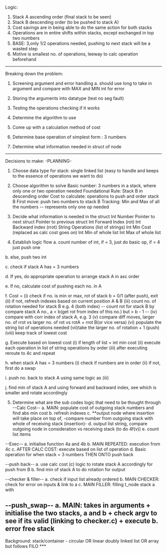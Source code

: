 Logic:
1. Stack A ascending order (final stack to be seen)
2. Stack B descending order (to be pushed to stack A)
3. Cost savings are in being able to do the same action for both stacks 
4. Operations are in entire shifts within stacks, except exchanged in top two numbers
5. BASE: 3,only 1/2 operations needed, pushing to next stack will be a wasted step
6. Motive is smallest no. of operations, leeway to calc operation beforehand

---

Breaking down the problem:
1. Screening argument and error handling
a. should use long to take in argument and compare with MAX and MIN int for error

2. Storing the arguments into datatype (test no seg fault)

3. Testing the operations checking if it works

4. Determine the algorithm to use

5. Come up with a calculation method of cost

6. Determine base operation of simplest form : 3 numbers

7. Determine what information needed in struct of node 

---

Decisions to make:
-PLANNING-
1. Choose data type for stack: single linked list 
(easy to handle and keeps to the essence of operations we want to do)

2. Choose algorithm to solve
Basic number: 3 numbers in a stack, where only one or two operation needed
Foundational Rule: Stack B in descending order 
Cost to calculate: operations to push and order stack B
First move: push two numbers to stack B
Tracking: Min and Max of all the numbers -- represents only one op needed

3. Decide what information is needed in the struct
Int Number
Pointer to next struct
Pointer to previous struct
Int Forward Index (rot)
Int Backward index (rrot)
String Operations (list of strings)
Int Min Cost (replaced as calc cost goes on)
Int Min of whole list
Int Max of whole list

4. Establish logic flow
a. count number of int, if = 3, just do basic op, if = 4 just push one

b. else, push two int

c. check if stack A has = 3 numbers

d. If yes, do appropriate operation to arrange stack A in asc order

e. If no, calculate cost of pushing each no. in A

f. Cost = 
(i) check if no. is min or max, rot of stack b =  0/1 (after push), exit
(ii) if not, refresh indexes based on current position A & B
(iii) count no. of rotation needed for stack B e.g. 4 (both index)
-- count rot for stack B by compare stack A no., a < b(get rot from index of this no.) but > b - 1 --
(iv) compare with corr index of stack A, e.g. 3
(v) compare diff moves, larger no. of rrot vs larger no. of rot vs rotA + rrot B(or vice versa)
(vi) populate the string list of operations needed
(vii)take the larger no. of rotation + 1 (push)
(viii) keep track of lowest cost

g. Execute based on lowest cost
(i) if length of list = int min cost
(ii) execute each operation in list of string operations by order
(iii) after executing reroute to 4c and repeat

h. when stack A has = 3 numbers
(i) check if numbers are in order
(ii) if not, first do a swap

i. push no. back to stack A using same logic as (iii)

j. find min of stack A and using forward and backward index, see which is smaller and rotate accordingly

5. Determine what are the sub codes logic that need to be thought through
--Calc Cost--
a. MAIN: populate cost of outgoing stack numbers and find abs min cost
b. refresh indexes
c. **output node where insertion will take place on top of, 
-compare number from outgoing stack with whole of receiving stack (insertion)-
d. output list string, compare outgoing node in consideration vs receiving stack (to do 4f(v))
e. count list items 

--Exec--
a. initialise function 4a and 4b
b. MAIN REPEATED: execution from 4c 
c. AFTER CALC COST: execute based on list of operation
d. Basic operation for when stack = 3 numbers THEN ONTO push back

--push back--
a. use calc cost (c) logic to rotate stack A accordingly for push from B
b. find min of stack A to do rotation for output

--checker & filler--
a. check if input list already ordered
b. MAIN CHECKER: check for error on inputs & link to a
c. MAIN FILLER: filling t_node stack a with 

--push_swap--
a. MAIN: takes in arguments + initialise the two stacks, a and b + check argv to see if its valid (linking to checker.c) + execute
b. error free stack
---

Background:
stack/container - circular OR linear doubly linked list OR array but follows FILO ***